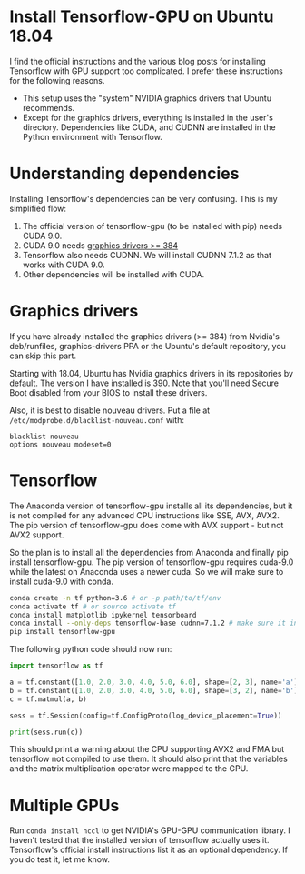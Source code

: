 # Install Tensorflow-GPU on Ubuntu 18.04

I find the official instructions and the various blog posts for installing Tensorflow with GPU support too complicated. I prefer these instructions for the following reasons.

- This setup uses the "system" NVIDIA graphics drivers that Ubuntu recommends.
- Except for the graphics drivers, everything is installed in the user's directory. Dependencies like CUDA, and CUDNN are installed in the Python environment with Tensorflow.



# Understanding dependencies

Installing Tensorflow's dependencies can be very confusing. This is my simplified flow:

1. The official version of tensorflow-gpu (to be installed with pip) needs CUDA 9.0.
2. CUDA 9.0 needs [graphics drivers >= 384](https://docs.nvidia.com/deploy/cuda-compatibility/index.html)
3. Tensorflow also needs CUDNN. We will install CUDNN 7.1.2 as that works with CUDA 9.0.
4. Other dependencies will be installed with CUDA.



# Graphics drivers

If you have already installed the graphics drivers (>= 384) from Nvidia's deb/runfiles, graphics-drivers PPA or the Ubuntu's default repository, you can skip this part.

Starting with 18.04, Ubuntu has Nvidia graphics drivers in its repositories by default. The version I have installed is 390. Note that you'll need Secure Boot disabled from your BIOS to install these drivers.

Also, it is best to disable nouveau drivers. Put a file at `/etc/modprobe.d/blacklist-nouveau.conf` with:

```
blacklist nouveau
options nouveau modeset=0
```



# Tensorflow

The Anaconda version of tensorflow-gpu installs all its dependencies, but it is not compiled for any advanced CPU instructions like SSE, AVX, AVX2. The pip version of tensorflow-gpu does come with AVX support - but not AVX2 support.

So the plan is to install all the dependencies from Anaconda and finally pip install tensorflow-gpu. The pip version of tensorflow-gpu requires cuda-9.0 while the latest on Anaconda uses a newer cuda. So we will make sure to install cuda-9.0 with conda.

```bash
conda create -n tf python=3.6 # or -p path/to/tf/env
conda activate tf # or source activate tf
conda install matplotlib ipykernel tensorboard
conda install --only-deps tensorflow-base cudnn=7.1.2 # make sure it installs cudatoolkit 9.0 and not 9.2
pip install tensorflow-gpu
```



The following python code should now run:

```python
import tensorflow as tf

a = tf.constant([1.0, 2.0, 3.0, 4.0, 5.0, 6.0], shape=[2, 3], name='a')
b = tf.constant([1.0, 2.0, 3.0, 4.0, 5.0, 6.0], shape=[3, 2], name='b')
c = tf.matmul(a, b)

sess = tf.Session(config=tf.ConfigProto(log_device_placement=True))

print(sess.run(c))
```

This should print a warning about the CPU supporting AVX2 and FMA but tensorflow not compiled to use them. It should also print that the variables and the matrix multiplication operator were mapped to the GPU.



# Multiple GPUs

Run `conda install nccl` to get NVIDIA's GPU-GPU communication library. I haven't tested that the installed version of tensorflow actually uses it. Tensorflow's official install instructions list it as an optional dependency. If you do test it, let me know.